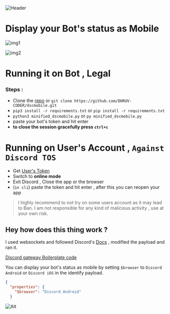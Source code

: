 ![Header](https://capsule-render.vercel.app/api?type=waving&color=gradient&customColorList=10&height=200&section=header&text=dscmobile)
# Display your Bot's status as Mobile

![img1](https://user-images.githubusercontent.com/60794694/165765114-fdf4d0bc-39b5-43e1-90f0-aa8cddb72ba1.JPG)

![img2](https://user-images.githubusercontent.com/60794694/165764912-46508cf8-0d76-4391-b391-d803e70e0e0d.JPG)

# Running it on Bot , Legal

### Steps :
 - Clone the [repo](https://github.com/DHRUV-CODER/dscmobile/archive/refs/heads/main.zip) or `git clone https://github.com/DHRUV-CODER/dscmobile.git`
 - `pip3 install -r requirements.txt` or `pip install -r requirements.txt`
 - `python3 minified_dscmobile.py` or `py minified_dscmobile.py`
 - paste your bot's token and hit enter
 - **to close the session gracefully press `ctrl+c`**
 
 # Running on User's Account , `Against Discord TOS`
 
 - Get [User's Token](https://www.youtube.com/watch?v=WWHZoa0SxCc)
 - Switch to **online mode** 
 - Exit Discord , Close the app or the browser 
 - (`in cli`) paste the token and hit enter , after this you can reopen your app

> I highly recommend to not try on some users account as it may lead to Ban.
> I am not responsible for any kind of malicious activity , use at your own risk.

## Hey how does this thing work ?

I used websockets and followed Discord's [Docs](https://discord.com/developers/docs/topics/gateway) , modified the payload and ran it.

[Discord gateway Boilerplate code](https://github.com/Anurag-gg/discord-gateway) 

You can display your bot's status as mobile by setting `$browser` to `Discord Android` or `Discord iOS` in the identify payload.

```json
{
  "properties": {
    "$browser": "Discord Android"
  }
```
![Alt](https://repobeats.axiom.co/api/embed/0f0a6066974ab8538fc675159ba515d8fda8595e.svg "Repobeats analytics image")
